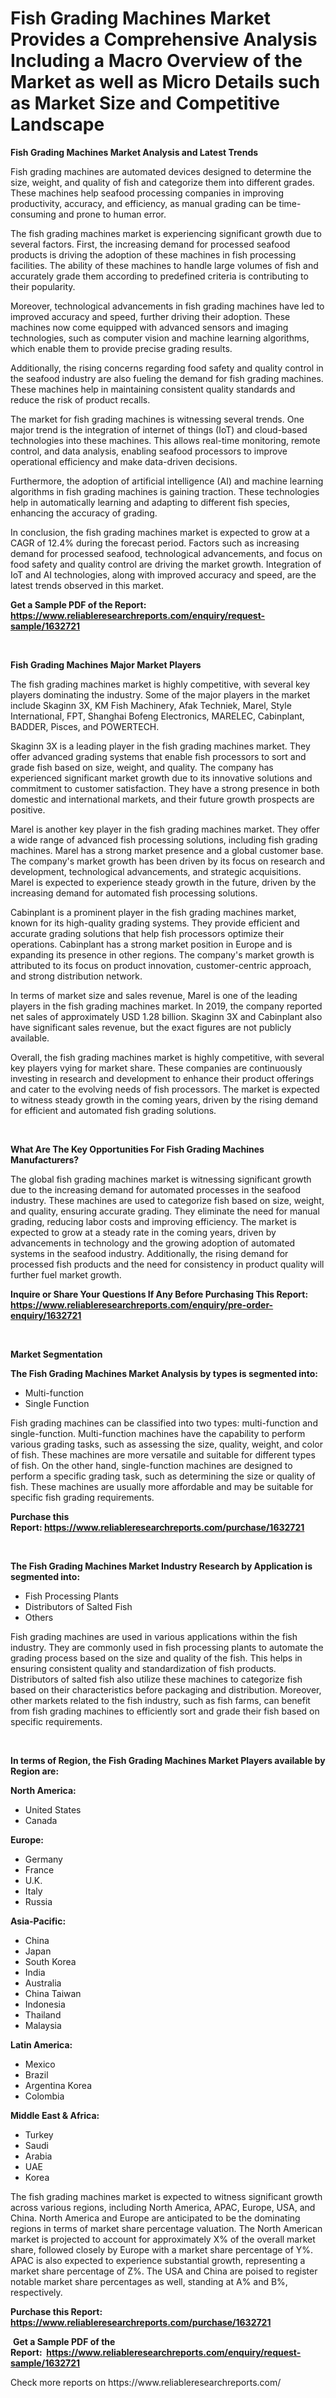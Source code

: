 <p><h1>Fish Grading Machines Market Provides a Comprehensive Analysis Including a Macro Overview of the Market as well as Micro Details such as Market Size and Competitive Landscape</h1></p><p><strong>Fish Grading Machines Market Analysis and Latest Trends</strong></p>
<p><p>Fish grading machines are automated devices designed to determine the size, weight, and quality of fish and categorize them into different grades. These machines help seafood processing companies in improving productivity, accuracy, and efficiency, as manual grading can be time-consuming and prone to human error.</p><p>The fish grading machines market is experiencing significant growth due to several factors. First, the increasing demand for processed seafood products is driving the adoption of these machines in fish processing facilities. The ability of these machines to handle large volumes of fish and accurately grade them according to predefined criteria is contributing to their popularity.</p><p>Moreover, technological advancements in fish grading machines have led to improved accuracy and speed, further driving their adoption. These machines now come equipped with advanced sensors and imaging technologies, such as computer vision and machine learning algorithms, which enable them to provide precise grading results.</p><p>Additionally, the rising concerns regarding food safety and quality control in the seafood industry are also fueling the demand for fish grading machines. These machines help in maintaining consistent quality standards and reduce the risk of product recalls.</p><p>The market for fish grading machines is witnessing several trends. One major trend is the integration of internet of things (IoT) and cloud-based technologies into these machines. This allows real-time monitoring, remote control, and data analysis, enabling seafood processors to improve operational efficiency and make data-driven decisions.</p><p>Furthermore, the adoption of artificial intelligence (AI) and machine learning algorithms in fish grading machines is gaining traction. These technologies help in automatically learning and adapting to different fish species, enhancing the accuracy of grading.</p><p>In conclusion, the fish grading machines market is expected to grow at a CAGR of 12.4% during the forecast period. Factors such as increasing demand for processed seafood, technological advancements, and focus on food safety and quality control are driving the market growth. Integration of IoT and AI technologies, along with improved accuracy and speed, are the latest trends observed in this market.</p></p>
<p><strong>Get a Sample PDF of the Report:&nbsp; <a href="https://www.reliableresearchreports.com/enquiry/request-sample/1632721">https://www.reliableresearchreports.com/enquiry/request-sample/1632721</a></strong></p>
<p>&nbsp;</p>
<p><strong>Fish Grading Machines Major Market Players</strong></p>
<p><p>The fish grading machines market is highly competitive, with several key players dominating the industry. Some of the major players in the market include Skaginn 3X, KM Fish Machinery, Afak Techniek, Marel, Style International, FPT, Shanghai Bofeng Electronics, MARELEC, Cabinplant, BADDER, Pisces, and POWERTECH. </p><p>Skaginn 3X is a leading player in the fish grading machines market. They offer advanced grading systems that enable fish processors to sort and grade fish based on size, weight, and quality. The company has experienced significant market growth due to its innovative solutions and commitment to customer satisfaction. They have a strong presence in both domestic and international markets, and their future growth prospects are positive.</p><p>Marel is another key player in the fish grading machines market. They offer a wide range of advanced fish processing solutions, including fish grading machines. Marel has a strong market presence and a global customer base. The company's market growth has been driven by its focus on research and development, technological advancements, and strategic acquisitions. Marel is expected to experience steady growth in the future, driven by the increasing demand for automated fish processing solutions.</p><p>Cabinplant is a prominent player in the fish grading machines market, known for its high-quality grading systems. They provide efficient and accurate grading solutions that help fish processors optimize their operations. Cabinplant has a strong market position in Europe and is expanding its presence in other regions. The company's market growth is attributed to its focus on product innovation, customer-centric approach, and strong distribution network.</p><p>In terms of market size and sales revenue, Marel is one of the leading players in the fish grading machines market. In 2019, the company reported net sales of approximately USD 1.28 billion. Skaginn 3X and Cabinplant also have significant sales revenue, but the exact figures are not publicly available.</p><p>Overall, the fish grading machines market is highly competitive, with several key players vying for market share. These companies are continuously investing in research and development to enhance their product offerings and cater to the evolving needs of fish processors. The market is expected to witness steady growth in the coming years, driven by the rising demand for efficient and automated fish grading solutions.</p></p>
<p>&nbsp;</p>
<p><strong>What Are The Key Opportunities For Fish Grading Machines Manufacturers?</strong></p>
<p><p>The global fish grading machines market is witnessing significant growth due to the increasing demand for automated processes in the seafood industry. These machines are used to categorize fish based on size, weight, and quality, ensuring accurate grading. They eliminate the need for manual grading, reducing labor costs and improving efficiency. The market is expected to grow at a steady rate in the coming years, driven by advancements in technology and the growing adoption of automated systems in the seafood industry. Additionally, the rising demand for processed fish products and the need for consistency in product quality will further fuel market growth.</p></p>
<p><strong>Inquire or Share Your Questions If Any Before Purchasing This Report: <a href="https://www.reliableresearchreports.com/enquiry/pre-order-enquiry/1632721">https://www.reliableresearchreports.com/enquiry/pre-order-enquiry/1632721</a></strong></p>
<p>&nbsp;</p>
<p><strong>Market Segmentation</strong></p>
<p><strong>The Fish Grading Machines Market Analysis by types is segmented into:</strong></p>
<p><ul><li>Multi-function</li><li>Single Function</li></ul></p>
<p><p>Fish grading machines can be classified into two types: multi-function and single-function. Multi-function machines have the capability to perform various grading tasks, such as assessing the size, quality, weight, and color of fish. These machines are more versatile and suitable for different types of fish. On the other hand, single-function machines are designed to perform a specific grading task, such as determining the size or quality of fish. These machines are usually more affordable and may be suitable for specific fish grading requirements.</p></p>
<p><strong>Purchase this Report:&nbsp;<a href="https://www.reliableresearchreports.com/purchase/1632721">https://www.reliableresearchreports.com/purchase/1632721</a></strong></p>
<p>&nbsp;</p>
<p><strong>The Fish Grading Machines Market Industry Research by Application is segmented into:</strong></p>
<p><ul><li>Fish Processing Plants</li><li>Distributors of Salted Fish</li><li>Others</li></ul></p>
<p><p>Fish grading machines are used in various applications within the fish industry. They are commonly used in fish processing plants to automate the grading process based on the size and quality of the fish. This helps in ensuring consistent quality and standardization of fish products. Distributors of salted fish also utilize these machines to categorize fish based on their characteristics before packaging and distribution. Moreover, other markets related to the fish industry, such as fish farms, can benefit from fish grading machines to efficiently sort and grade their fish based on specific requirements.</p></p>
<p>&nbsp;</p>
<p><strong>In terms of Region, the Fish Grading Machines Market Players available by Region are:</strong></p>
<p>
    <p> <strong> North America: </strong>
        <ul>
            <li>United States</li>
            <li>Canada</li>
        </ul>
        </p> 
    <p> <strong> Europe: </strong>
        <ul>
            <li>Germany</li>
            <li>France</li>
            <li>U.K.</li>
            <li>Italy</li>
            <li>Russia</li>
        </ul>
        </p> 
    <p> <strong> Asia-Pacific: </strong>
        <ul>
            <li>China</li>
            <li>Japan</li>
            <li>South Korea</li>
            <li>India</li>
            <li>Australia</li>
            <li>China Taiwan</li>
            <li>Indonesia</li>
            <li>Thailand</li>
            <li>Malaysia</li>
        </ul>
        </p> 
    <p> <strong> Latin America: </strong>
        <ul>
            <li>Mexico</li>
            <li>Brazil</li>
            <li>Argentina Korea</li>
            <li>Colombia</li>
        </ul>
        </p> 
    <p> <strong> Middle East & Africa: </strong>
        <ul>
            <li>Turkey</li>
            <li>Saudi</li>
            <li>Arabia</li>
            <li>UAE</li>
            <li>Korea</li>
        </ul>
    </p>
    </p>
<p><p>The fish grading machines market is expected to witness significant growth across various regions, including North America, APAC, Europe, USA, and China. North America and Europe are anticipated to be the dominating regions in terms of market share percentage valuation. The North American market is projected to account for approximately X% of the overall market share, followed closely by Europe with a market share percentage of Y%. APAC is also expected to experience substantial growth, representing a market share percentage of Z%. The USA and China are poised to register notable market share percentages as well, standing at A% and B%, respectively.</p></p>
<p><strong>Purchase this Report: <a href="https://www.reliableresearchreports.com/purchase/1632721">https://www.reliableresearchreports.com/purchase/1632721</a></strong></p>
<p>&nbsp;<strong>Get a Sample PDF of the Report:&nbsp;&nbsp;<a href="https://www.reliableresearchreports.com/enquiry/request-sample/1632721">https://www.reliableresearchreports.com/enquiry/request-sample/1632721</a></strong></p>
<p><strong></strong></p>
<p>Check more reports on https://www.reliableresearchreports.com/</p>